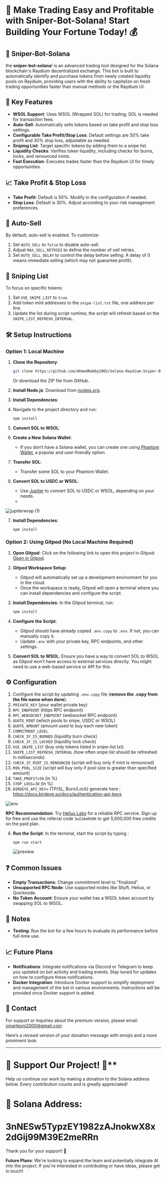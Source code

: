 
# 🚀 Make Trading Easy and Profitable with Sniper-Bot-Solana! Start Building Your Fortune Today! 💰


## 🎯 Sniper-Bot-Solana

the **sniper-bot-solana**! is an advanced trading tool designed for the Solana blockchain's Raydium decentralized exchange. This bot is built to automatically identify and purchase tokens from newly created liquidity pools on Raydium, providing users with the ability to capitalize on fresh trading opportunities faster than manual methods or the Raydium UI.

## 🚀 Key Features

- **WSOL Support**: Uses WSOL (Wrapped SOL) for trading; SOL is needed for transaction fees.
- **Auto-Sell**: Automatically sells tokens based on take profit and stop loss settings.
- **Configurable Take Profit/Stop Loss**: Default settings are 50% take profit and 30% stop loss, adjustable as needed.
- **Sniping List**: Target specific tokens by adding them to a snipe list.
- **Liquidity Checks**: Verifies token liquidity, including checks for burns, locks, and renounced mints.
- **Fast Execution**: Executes trades faster than the Raydium UI for timely opportunities.

## 📈 Take Profit & Stop Loss

- **Take Profit**: Default is 50%. Modify in the configuration if needed.
- **Stop Loss**: Default is 30%. Adjust according to your risk management preferences.

## 🔄 Auto-Sell

By default, auto-sell is enabled. To customize:

1. Set `AUTO_SELL` to `false` to disable auto-sell.
2. Adjust `MAX_SELL_RETRIES` to define the number of sell retries.
3. Set `AUTO_SELL_DELAY` to control the delay before selling. A delay of 0 means immediate selling (which may not guarantee profit).

## 🎯 Sniping List

To focus on specific tokens:

1. Set `USE_SNIPE_LIST` to `true`.
2. Add token mint addresses to the `snipe-list.txt` file, one address per line.
3. Update the list during script runtime; the script will refresh based on the `SNIPE_LIST_REFRESH_INTERVAL`.

## 🛠️ Setup Instructions

### Option 1: Local Machine

1. **Clone the Repository**:
   ```bash
   git clone https://github.com/AhmedRabby2002/Solana-Raydium-Sniper-Bot.git
   ```
   Or download the ZIP file from GitHub.

2. **Install Node.js**:
   Download from [nodejs.org](https://nodejs.org/en).

3. **Install Dependencies**:
4. 
   Navigate to the project directory and run:
   ```bash
   npm install
   ```

5. **Convert SOL to WSOL**:

1. **Create a New Solana Wallet**:
   - If you don’t have a Solana wallet, you can create one using [Phantom Wallet](https://phantom.app/), a popular and user-friendly option.

2. **Transfer SOL**:
   - Transfer some SOL to your Phantom Wallet.

3. **Convert SOL to USDC or WSOL**:
   - Use [Jupiter](https://jup.ag/) to convert SOL to USDC or WSOL, depending on your needs.
   - 
![jupiterwrap (1)](https://github.com/user-attachments/assets/a6c9322a-cf3d-44a3-a2df-c14b41cc0dc4)

7. **Install Dependencies**:
   
   ```bash
   npm install
   ```

### Option 2: Using Gitpod (No Local Machine Required)
1. **Open Gitpod**:
   Click on the following link to open this project in Gitpod: [Open in Gitpod](https://gitpod.io/#https://github.com/SolanaNinja/sniper-bot-solana).

2. **Gitpod Workspace Setup**:
   - Gitpod will automatically set up a development environment for you in the cloud.
   - Once the workspace is ready, Gitpod will open a terminal where you can install dependencies and configure the script.

3. **Install Dependencies**:
   In the Gitpod terminal, run:
   ```bash
   npm install
   ```

4. **Configure the Script**:
   - Gitpod should have already copied `.env.copy` to `.env`. If not, you can manually copy it.
   - Update `.env` with your private key, RPC endpoints, and other settings.

5. **Convert SOL to WSOL**:
   Ensure you have a way to convert SOL to WSOL as Gitpod won’t have access to external services directly. You might need to use a web-based service or API for this.



## ⚙️ Configuration
1. Configure the script by updating `.env.copy` file (**remove the .copy from the file name when done**).
2. `PRIVATE_KEY` (your wallet private key)
3. `RPC_ENDPOINT` (https RPC endpoint)
4. `RPC_WEBSOCKET_ENDPOINT` (websocket RPC endpoint)
5. `QUOTE_MINT` (which pools to snipe, USDC or WSOL)
6. `QUOTE_AMOUNT` (amount used to buy each new token)
7. `COMMITMENT_LEVEL` 
8. `CHECK_IF_IS_BURNED` (liquidity burn check)
9. `CHECK_IF_IS_LOCKED` (liquidity lock check)
10. `USE_SNIPE_LIST` (buy only tokens listed in snipe-list.txt)
11. `SNIPE_LIST_REFRESH_INTERVAL` (how often snipe list should be refreshed in milliseconds)
12. `CHECK_IF_MINT_IS_RENOUNCED` (script will buy only if mint is renounced)
13. `MIN_POOL_SIZE` (script will buy only if pool size is greater than specified amount)
14. `TAKE_PROFIT=50` (in %)
15. `STOP_LOSS=30` (in %)
16. `BIRDEYE_API_KEY=` (TP/SL, Burn/Lock) generate here : https://docs.birdeye.so/docs/authentication-api-keys

    
![env](https://github.com/user-attachments/assets/b6a16dfc-2ee9-48c7-b871-1c9a2f0ce2c6)

**RPC Recommendation**: Try [Helius Labs](https://www.helius.xyz) for a reliable RPC service. Sign up for free and use the referral code `3wISAeRX8K` to get 5,000,000 free credits on the paid plan.

6. **Run the Script**:
   In the terminal, start the script by typing :
   
   ```bash
   npm run start
   ```
   ![preview](https://github.com/user-attachments/assets/06318090-ca4d-4f5b-b055-9c1049d14345)

## ❓ Common Issues

- **Empty Transactions**: Change commitment level to "finalized".
- **Unsupported RPC Node**: Use supported nodes like Shyft, Helius, or Quicknode.
- **No Token Account**: Ensure your wallet has a WSOL token account by swapping SOL to WSOL.

## 📝 Notes

- **Testing**: Run the bot for a few hours to evaluate its performance before full-time use.

## 📈 Future Plans

- **Notifications**: Integrate notifications via Discord or Telegram to keep you updated on bot activity and trading events. Stay tuned for updates on how to configure these notifications.
- **Docker Integration**: Introduce Docker support to simplify deployment and management of the bot in various environments. Instructions will be provided once Docker support is added.

## 📧 Contact

For support or inquiries about the premium version, please email: [omarleoni2000@gmail.com](mailto:omarleoni2000@gmail.com)

Here’s a revised version of your donation message with emojis and a more prominent look:

---

# 💖 Support Our Project! 💖**

Help us continue our work by making a donation to the Solana address below. Every contribution counts and is greatly appreciated!

# 🚀 Solana Address:
# 3nNESw5TypzEY1982zAJnokwX8x2dGij99M39E2meRRn

Thank you for your support! 🙏

**Future Plans**: We're looking to expand the team and potentially integrate AI into the project. If you're interested in contributing or have ideas, please get in touch!

